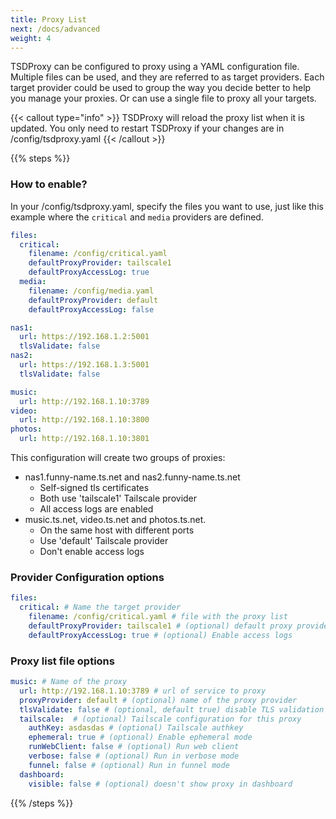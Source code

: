 ```yaml
---
title: Proxy List
next: /docs/advanced
weight: 4
---
```


TSDProxy can be configured to proxy using a YAML configuration file.
Multiple files can be used, and they are referred to as target providers.
Each target provider could be used to group the way you decide better to help
you manage your proxies. Or can use a single file to proxy all your targets.

{{< callout type="info" >}}
TSDProxy will reload the proxy list when it is updated.
You only need to restart TSDProxy if your changes are in /config/tsdproxy.yaml
{{< /callout >}}

{{% steps %}}

### How to enable?

In your /config/tsdproxy.yaml, specify the files you want to use, just
like this example where the `critical` and `media` providers are defined.

```yaml  {filename="/config/tsdproxy.yaml"}
files:
  critical:
    filename: /config/critical.yaml
    defaultProxyProvider: tailscale1
    defaultProxyAccessLog: true
  media:
    filename: /config/media.yaml
    defaultProxyProvider: default
    defaultProxyAccessLog: false
```

```yaml  {filename="/config/critical.yaml"}
nas1:
  url: https://192.168.1.2:5001
  tlsValidate: false
nas2:
  url: https://192.168.1.3:5001
  tlsValidate: false
```

```yaml  {filename="/config/media.yaml"}
music:
  url: http://192.168.1.10:3789
video:
  url: http://192.168.1.10:3800
photos:
  url: http://192.168.1.10:3801
```

This configuration will create two groups of proxies:

- nas1.funny-name.ts.net and nas2.funny-name.ts.net
  - Self-signed tls certificates
  - Both use 'tailscale1' Tailscale provider
  - All access logs are enabled
- music.ts.net, video.ts.net and photos.ts.net.
  - On the same host with different ports
  - Use 'default' Tailscale provider
  - Don't enable access logs

### Provider Configuration options

```yaml  {filename="/config/tsdproxy.yaml"}
files:
  critical: # Name the target provider
    filename: /config/critical.yaml # file with the proxy list
    defaultProxyProvider: tailscale1 # (optional) default proxy provider
    defaultProxyAccessLog: true # (optional) Enable access logs
```

### Proxy list file options

```yaml  {filename="/config/filename.yaml"}
music: # Name of the proxy
  url: http://192.168.1.10:3789 # url of service to proxy
  proxyProvider: default # (optional) name of the proxy provider
  tlsValidate: false # (optional, default true) disable TLS validation
  tailscale:  # (optional) Tailscale configuration for this proxy
    authKey: asdasdas # (optional) Tailscale authkey
    ephemeral: true # (optional) Enable ephemeral mode
    runWebClient: false # (optional) Run web client
    verbose: false # (optional) Run in verbose mode
    funnel: false # (optional) Run in funnel mode
  dashboard:
    visible: false # (optional) doesn't show proxy in dashboard
```

{{% /steps %}}
